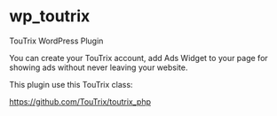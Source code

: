 # wp_toutrix
TouTrix WordPress Plugin

You can create your TouTrix account, add Ads Widget to your page for showing ads without never leaving your website.

This plugin use this TouTrix class:

https://github.com/TouTrix/toutrix_php
